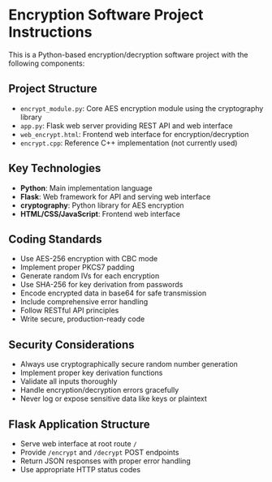 <!-- Use this file to provide workspace-specific custom instructions to Copilot. For more details, visit https://code.visualstudio.com/docs/copilot/copilot-customization#_use-a-githubcopilotinstructionsmd-file -->

# Encryption Software Project Instructions

This is a Python-based encryption/decryption software project with the following components:

## Project Structure
- `encrypt_module.py`: Core AES encryption module using the cryptography library
- `app.py`: Flask web server providing REST API and web interface
- `web_encrypt.html`: Frontend web interface for encryption/decryption
- `encrypt.cpp`: Reference C++ implementation (not currently used)

## Key Technologies
- **Python**: Main implementation language
- **Flask**: Web framework for API and serving web interface
- **cryptography**: Python library for AES encryption
- **HTML/CSS/JavaScript**: Frontend web interface

## Coding Standards
- Use AES-256 encryption with CBC mode
- Implement proper PKCS7 padding
- Generate random IVs for each encryption
- Use SHA-256 for key derivation from passwords
- Encode encrypted data in base64 for safe transmission
- Include comprehensive error handling
- Follow RESTful API principles
- Write secure, production-ready code

## Security Considerations
- Always use cryptographically secure random number generation
- Implement proper key derivation functions
- Validate all inputs thoroughly
- Handle encryption/decryption errors gracefully
- Never log or expose sensitive data like keys or plaintext

## Flask Application Structure
- Serve web interface at root route `/`
- Provide `/encrypt` and `/decrypt` POST endpoints
- Return JSON responses with proper error handling
- Use appropriate HTTP status codes
